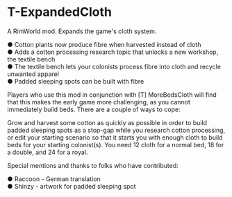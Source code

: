 # T-ExpandedCloth
A RimWorld mod. Expands the game's cloth system.

● Cotton plants now produce fibre when harvested instead of cloth  
● Adds a cotton processing research topic that unlocks a new workshop, the textile bench  
● The textile bench lets your colonists process fibre into cloth and recycle unwanted apparel  
● Padded sleeping spots can be built with fibre

Players who use this mod in conjunction with [T] MoreBedsCloth will find that this makes the early game more challenging, as you cannot immediately build beds. There are a couple of ways to cope:

Grow and harvest some cotton as quickly as possible in order to build padded sleeping spots as a stop-gap while you research cotton processing, or edit your starting scenario so that it starts you with enough cloth to build beds for your starting colonist(s). You need 12 cloth for a normal bed, 18 for a double, and 24 for a royal.

Special mentions and thanks to folks who have contributed:

● Raccoon - German translation  
● Shinzy - artwork for padded sleeping spot
